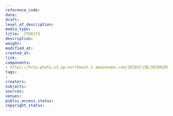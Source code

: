```yaml
---
reference_code: 
date: 
draft: 
level_of_description: 
media_type: 
title: _CTU0173
description: 
weight: 
modified_at: 
created_at: 
link: 
components:
- https://kctu-photo.s3.ap-northeast-2.amazonaws.com/2020년/2월/20200208_문중원열사+진상규명·책임자+처벌+및+한국마사회+적폐청산을+위한+전국노동자대회/_CTU0173.jpg
tags:
- 
creators: 
subjects: 
sources: 
venues: 
public_access_status: 
copyright_status: 
---
```


